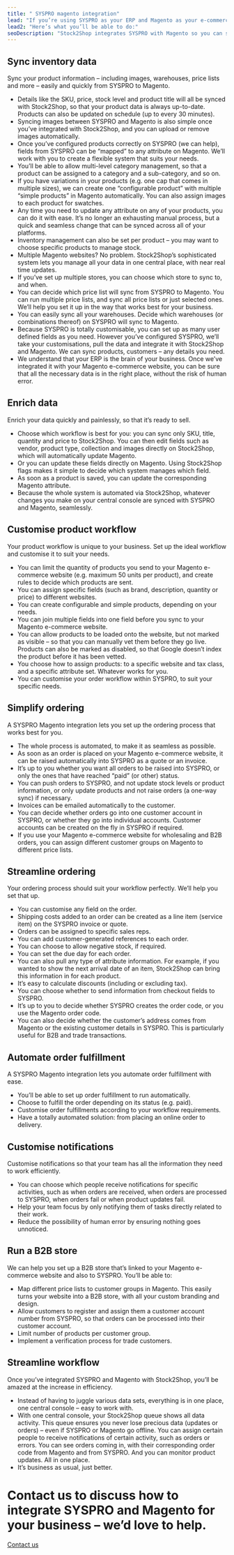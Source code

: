 ```yaml
---
title: " SYSPRO magento integration"
lead: "If you’re using SYSPRO as your ERP and Magento as your e-commerce website, you’ll want them to be in sync to ensure the most effective workflow. A SYSPRO Magento integration offers the best possible e-commerce experience."
lead2: "Here’s what you’ll be able to do:"
seoDescription: "Stock2Shop integrates SYSPRO with Magento so you can sync inventory data, automate orders, simplify ordering and more. Find out how we can help you tailor the ideal SYSPRO Magento integration for your business."
---
```


Sync inventory data
-------------------

Sync your product information – including images, warehouses, price lists and more – easily and quickly from SYSPRO to Magento.

*   Details like the SKU, price, stock level and product title will all be synced with Stock2Shop, so that your product data is always up-to-date. Products can also be updated on schedule (up to every 30 minutes).
*   Syncing images between SYSPRO and Magento is also simple once you’ve integrated with Stock2Shop, and you can upload or remove images automatically.
*   Once you’ve configured products correctly on SYSPRO (we can help), fields from SYSPRO can be “mapped” to any attribute on Magento. We’ll work with you to create a flexible system that suits your needs.
*   You’ll be able to allow multi-level category management, so that a product can be assigned to a category and a sub-category, and so on.
*   If you have variations in your products (e.g. one cap that comes in multiple sizes), we can create one “configurable product” with multiple “simple products” in Magento automatically. You can also assign images to each product for swatches.
*   Any time you need to update any attribute on any of your products, you can do it with ease. It’s no longer an exhausting manual process, but a quick and seamless change that can be synced across all of your platforms.
*   Inventory management can also be set per product – you may want to choose specific products to manage stock.
*   Multiple Magento websites? No problem. Stock2Shop’s sophisticated system lets you manage all your data in one central place, with near real time updates.
*   If you’ve set up multiple stores, you can choose which store to sync to, and when.
*   You can decide which price list will sync from SYSPRO to Magento. You can run multiple price lists, and sync all price lists or just selected ones. We’ll help you set it up in the way that works best for your business.
*   You can easily sync all your warehouses. Decide which warehouses (or combinations thereof) on SYSPRO will sync to Magento.
*   Because SYSPRO is totally customisable, you can set up as many user defined fields as you need. However you’ve configured SYSPRO, we’ll take your customisations, pull the data and integrate it with Stock2Shop and Magento. We can sync products, customers – any details you need.
*   We understand that your ERP is the brain of your business. Once we’ve integrated it with your Magento e-commerce website, you can be sure that all the necessary data is in the right place, without the risk of human error.

Enrich data
-----------

Enrich your data quickly and painlessly, so that it’s ready to sell.

*   Choose which workflow is best for you: you can sync only SKU, title, quantity and price to Stock2Shop. You can then edit fields such as vendor, product type, collection and images directly on Stock2Shop, which will automatically update Magento.
*   Or you can update these fields directly on Magento. Using Stock2Shop flags makes it simple to decide which system manages which field.
*   As soon as a product is saved, you can update the corresponding Magento attribute.
*   Because the whole system is automated via Stock2Shop, whatever changes you make on your central console are synced with SYSPRO and Magento, seamlessly.

Customise product workflow
--------------------------

Your product workflow is unique to your business. Set up the ideal workflow and customise it to suit your needs.

*   You can limit the quantity of products you send to your Magento e-commerce website (e.g. maximum 50 units per product), and create rules to decide which products are sent.
*   You can assign specific fields (such as brand, description, quantity or price) to different websites.
*   You can create configurable and simple products, depending on your needs.
*   You can join multiple fields into one field before you sync to your Magento e-commerce website.
*   You can allow products to be loaded onto the website, but not marked as visible – so that you can manually vet them before they go live. Products can also be marked as disabled, so that Google doesn’t index the product before it has been vetted.
*   You choose how to assign products: to a specific website and tax class, and a specific attribute set. Whatever works for you.
*   You can customise your order workflow within SYSPRO, to suit your specific needs.

Simplify ordering
-----------------

A SYSPRO Magento integration lets you set up the ordering process that works best for you.

*   The whole process is automated, to make it as seamless as possible.
*   As soon as an order is placed on your Magento e-commerce website, it can be raised automatically into SYSPRO as a quote or an invoice.
*   It’s up to you whether you want all orders to be raised into SYSPRO, or only the ones that have reached “paid” (or other) status.
*   You can push orders to SYSPRO, and not update stock levels or product information, or only update products and not raise orders (a one-way sync) if necessary.
*   Invoices can be emailed automatically to the customer.
*   You can decide whether orders go into one customer account in SYSPRO, or whether they go into individual accounts. Customer accounts can be created on the fly in SYSPRO if required.
*   If you use your Magento e-commerce website for wholesaling and B2B orders, you can assign different customer groups on Magento to different price lists.

Streamline ordering
-------------------

Your ordering process should suit your workflow perfectly. We’ll help you set that up.

*   You can customise any field on the order.
*   Shipping costs added to an order can be created as a line item (service item) on the SYSPRO invoice or quote.
*   Orders can be assigned to specific sales reps.
*   You can add customer-generated references to each order.
*   You can choose to allow negative stock, if required.
*   You can set the due day for each order.
*   You can also pull any type of attribute information. For example, if you wanted to show the next arrival date of an item, Stock2Shop can bring this information in for each product.
*   It’s easy to calculate discounts (including or excluding tax).
*   You can choose whether to send information from checkout fields to SYSPRO.
*   It’s up to you to decide whether SYSPRO creates the order code, or you use the Magento order code.
*   You can also decide whether the customer’s address comes from Magento or the existing customer details in SYSPRO. This is particularly useful for B2B and trade transactions.

Automate order fulfillment
--------------------------

A SYSPRO Magento integration lets you automate order fulfillment with ease.

*   You’ll be able to set up order fulfillment to run automatically.
*   Choose to fulfill the order depending on its status (e.g. paid).
*   Customise order fulfillments according to your workflow requirements.
*   Have a totally automated solution: from placing an online order to delivery.

Customise notifications
-----------------------

Customise notifications so that your team has all the information they need to work efficiently.

*   You can choose which people receive notifications for specific activities, such as when orders are received, when orders are processed to SYSPRO, when orders fail or when product updates fail.
*   Help your team focus by only notifying them of tasks directly related to their work.
*   Reduce the possibility of human error by ensuring nothing goes unnoticed.

Run a B2B store
---------------

We can help you set up a B2B store that’s linked to your Magento e-commerce website and also to SYSPRO. You’ll be able to:

*   Map different price lists to customer groups in Magento. This easily turns your website into a B2B store, with all your custom branding and design.
*   Allow customers to register and assign them a customer account number from SYSPRO, so that orders can be processed into their customer account.
*   Limit number of products per customer group.
*   Implement a verification process for trade customers.

Streamline workflow
-------------------

Once you’ve integrated SYSPRO and Magento with Stock2Shop, you’ll be amazed at the increase in efficiency.

*   Instead of having to juggle various data sets, everything is in one place, one central console – easy to work with.
*   With one central console, your Stock2Shop queue shows all data activity. This queue ensures you never lose precious data (updates or orders) – even if SYSPRO or Magento go offline. You can assign certain people to receive notifications of certain activity, such as orders or errors. You can see orders coming in, with their corresponding order code from Magento and from SYSPRO. And you can monitor product updates. All in one place.
*   It’s business as usual, just better.

Contact us to discuss how to integrate SYSPRO and Magento for your business – we’d love to help.
================================================================================================

[Contact us](/contact-us "Contact Stock2Shop")
